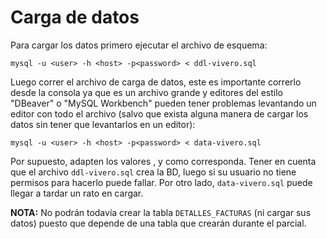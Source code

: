 Carga de datos
==============

Para cargar los datos primero ejecutar el archivo de esquema:

    mysql -u <user> -h <host> -p<password> < ddl-vivero.sql

Luego correr el archivo de carga de datos, este es importante correrlo desde
la consola ya que es un archivo grande y editores del estilo "DBeaver" o
"MySQL Workbench" pueden tener problemas levantando un editor con todo el
archivo (salvo que exista alguna manera de cargar los datos sin tener que
levantarlos en un editor):

    mysql -u <user> -h <host> -p<password> < data-vivero.sql

Por supuesto, adapten los valores <user>, <host> y <password> como corresponda.
Tener en cuenta que el archivo `ddl-vivero.sql` crea la BD, luego si su usuario
no tiene permisos para hacerlo puede fallar. Por otro lado, `data-vivero.sql`
puede llegar a tardar un rato en cargar.

**NOTA:** No podrán todavía crear la tabla `DETALLES_FACTURAS` (ni cargar sus
datos) puesto que depende de una tabla que crearán durante el parcial.

